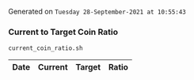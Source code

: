 Generated on `Tuesday 28-September-2021 at 10:55:43`

### Current to Target Coin Ratio
`current_coin_ratio.sh`

Date|Current|Target|Ratio
---|---|---|---
